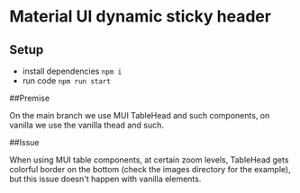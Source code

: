 # Material UI dynamic sticky header 

## Setup
- install dependencies `npm i`
- run code `npm run start`

##Premise 

On the main branch we use MUI TableHead and such components, 
on vanilla we use the vanilla thead and such.

##Issue

When using MUI table components, at certain zoom levels, 
TableHead gets colorful border on the bottom (check the images directory for the example),
but this issue doesn't happen with vanilla elements.
